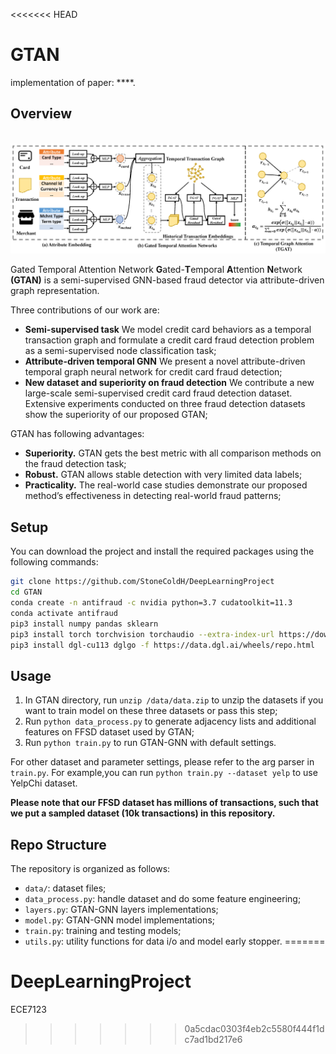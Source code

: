 <<<<<<< HEAD
# GTAN
implementation of paper:
****.

## Overview

<p align="center">
    <br>
    <a href="https://github.com/StoneColdH/DeepLearningProject">
        <img src="https://github.com/StoneColdH/DeepLearningProject/blob/main/figures/framework_gtan.png" width="900"/>
    </a>
    <br>
<p>

Gated Temporal Attention Network
**G**ated-**T**emporal **A**ttention **N**etwork **(GTAN)** is a semi-supervised GNN-based fraud detector 
via attribute-driven graph representation.


Three contributions of our work are:
- **Semi-supervised task** We model credit card behaviors as a temporal transaction graph and formulate a credit card fraud detection problem as a semi-supervised node classification task;
- **Attribute-driven temporal GNN** We present a novel attribute-driven temporal graph neural network for credit card fraud detection;
- **New dataset and superiority on fraud detection** We contribute a new large-scale semi-supervised credit card fraud detection dataset. Extensive experiments conducted on three fraud detection datasets show the superiority of our proposed GTAN;

GTAN has following advantages:
- **Superiority.** GTAN gets the best metric with all comparison methods on the fraud detection task;
- **Robust.** GTAN allows stable detection with very limited data labels;
- **Practicality.** The real-world case studies demonstrate our proposed method’s effectiveness in detecting real-world fraud patterns;


## Setup

You can download the project and install the required packages using the following commands:

```bash
git clone https://github.com/StoneColdH/DeepLearningProject
cd GTAN
conda create -n antifraud -c nvidia python=3.7 cudatoolkit=11.3
conda activate antifraud
pip3 install numpy pandas sklearn
pip3 install torch torchvision torchaudio --extra-index-url https://download.pytorch.org/whl/cu113
pip3 install dgl-cu113 dglgo -f https://data.dgl.ai/wheels/repo.html
```

## Usage

1. In GTAN directory, run `unzip /data/data.zip` to unzip the datasets if you want to train model on these three datasets or pass this step;
2. Run `python data_process.py` to generate adjacency lists and additional features on FFSD dataset used by GTAN;
3. Run `python train.py` to run GTAN-GNN with default settings.

For other dataset and parameter settings, please refer to the arg parser in `train.py`. For example,you can run `python train.py --dataset yelp` to use YelpChi dataset. 

**Please note that our FFSD dataset has millions of transactions, such that we put a sampled dataset (10k transactions) in this repository.**

## Repo Structure
The repository is organized as follows:
- `data/`: dataset files;
- `data_process.py`: handle dataset and do some feature engineering;
- `layers.py`: GTAN-GNN layers implementations;
- `model.py`: GTAN-GNN model implementations;
- `train.py`: training and testing models;
- `utils.py`: utility functions for data i/o and model early stopper.
=======
# DeepLearningProject
ECE7123
>>>>>>> 0a5cdac0303f4eb2c5580f444f1dc7ad1bd217e6
